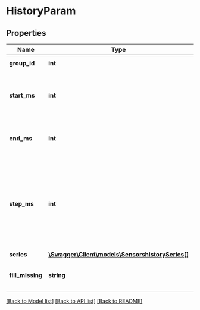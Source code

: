 # HistoryParam

## Properties
Name | Type | Description | Notes
------------ | ------------- | ------------- | -------------
**group_id** | **int** | Group ID to query. | 
**start_ms** | **int** | Beginning of the time range, specified in milliseconds UNIX time. | 
**end_ms** | **int** | End of the time range, specified in milliseconds UNIX time. | 
**step_ms** | **int** | Time resolution for which data should be returned, in milliseconds. Specifying 3600000 will return data at hour intervals. | 
**series** | [**\Swagger\Client\models\SensorshistorySeries[]**](SensorshistorySeries.md) |  | 
**fill_missing** | **string** |  | [optional] [default to 'withNull']

[[Back to Model list]](../README.md#documentation-for-models) [[Back to API list]](../README.md#documentation-for-api-endpoints) [[Back to README]](../README.md)



